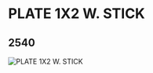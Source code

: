 # PLATE 1X2 W. STICK
## 2540
![PLATE 1X2 W. STICK](https://lc-www-live-s.legocdn.com/media/bricks/5/2/4140583.jpg)